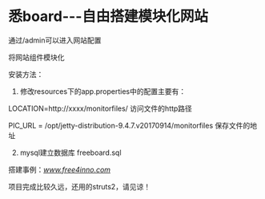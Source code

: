 # 悉board---自由搭建模块化网站
通过/admin可以进入网站配置

将网站组件模块化

安装方法：

1. 修改resources下的app.properties中的配置主要有：

LOCATION=http://xxxx/monitorfiles/ 访问文件的http路径

PIC_URL = /opt/jetty-distribution-9.4.7.v20170914/monitorfiles 保存文件的地址

2. mysql建立数据库 freeboard.sql

搭建事例：*www.free4inno.com*

项目完成比较久远，还用的struts2，请见谅！
